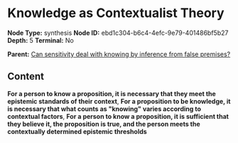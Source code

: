 # Knowledge as Contextualist Theory

**Node Type:** synthesis
**Node ID:** ebd1c304-b6c4-4efc-9e79-401486bf5b27
**Depth:** 5
**Terminal:** No

**Parent:** [Can sensitivity deal with knowing by inference from false premises?](can-sensitivity-deal-with-knowing-by-inference-from-false-premises-antithesis-49c74e9c-e9d0-44fc-a4f9-432c82b2e49f.md)

## Content

**For a person to know a proposition, it is necessary that they meet the epistemic standards of their context**, **For a proposition to be knowledge, it is necessary that what counts as "knowing" varies according to contextual factors**, **For a person to know a proposition, it is sufficient that they believe it, the proposition is true, and the person meets the contextually determined epistemic thresholds**
